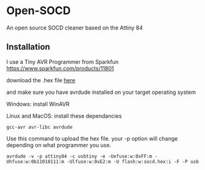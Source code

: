 # Open-SOCD
An open source SOCD cleaner based on the Attiny 84



## Installation

I use a Tiny AVR Programmer from Sparkfun https://www.sparkfun.com/products/11801

download the .hex file [here](https://github.com/jake-s2021/Open-SOCD/releases)

and make sure you have avrdude installed on your target operating system

Windows: install WinAVR

Linux and MacOS: install these dependancies

```
gcc-avr avr-libc avrdude
``` 

Use this command to upload the hex file. your -p option will change depending on what programmer you use.

```
avrdude -v -p attiny84 -c usbtiny -e -Uefuse:w:0xFF:m -Uhfuse:w:0b11010111:m -Ulfuse:w:0xE2:m -U flash:w:socd.hex:i -F -P usb

```


